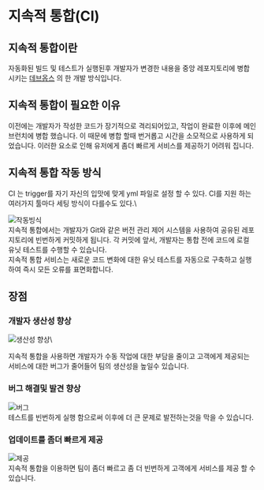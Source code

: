 # 지속적 통합(CI)

## 지속적 통합이란

자동화된 빌드 및 테스트가 실행된후 개발자가 변경한 내용을 중앙 레포지토리에 병합 시키는 [데브옵스](https://github.com/lyutvs/DevOps\_Learn/blob/main/%EB%8D%B0%EB%B8%8C%EC%98%B5%EC%8A%A4/DevOps%EB%9E%80.md) 의 한 개발 방식입니다.

## 지속적 통합이 필요한 이유

이전에는 개발자가 작성한 코드가 장기적으로 격리되어있고, 작업이 완료한 이후에 메인 브런치에 병합 했습니다. 이 때문에 병합 할때 번거롭고 시간을 소모적으로 사용하게 되었습니다. 이러한 요소로 인해 유저에게 좀더 빠르게 서비스를 제공하기 어려워 집니다.

## 지속적 통합 작동 방식

CI 는 trigger를 자기 자신의 입맛에 맞게 yml 파일로 설정 할 수 있다. CI를 지원 하는 여러가지 툴마다 세팅 방식이 다를수도 있다.\


![작동빙식](https://d1.awsstatic.com/product-marketing/DevOps/continuous\_integration.4f4cddb8556e2b1a0ca0872ace4d5fe2f68bbc58.png)\
지속적 통합에서는 개발자가 Git와 같은 버전 관리 제어 시스템을 사용하여 공유된 레포지토리에 빈번하게 커밋하게 됩니다. 각 커밋에 앞서, 개발자는 통합 전에 코드에 로컬 유닛 테스트를 수행할 수 있습니다.\
지속적 통합 서비스는 새로운 코드 변화에 대한 유닛 테스트를 자동으로 구축하고 실행하여 즉시 모든 오류를 표면화합니다.

## 장점

### 개발자 생산성 향상

![생산성 향상](https://d1.awsstatic.com/product-marketing/DevOps/CICD\_improve-productivity.c73191c7af7e9f0a859c9ec8af8b1bd4e4eae5be.png)\


지속적 통합을 사용하면 개발자가 수동 작업에 대한 부담을 줄이고 고객에게 제공되는 서비스에 대한 버그가 줄어들어 팀의 생산성을 높일수 있습니다.

### 버그 해결및 발견 향상

![버그](https://d1.awsstatic.com/product-marketing/DevOps/CICD\_find-bugs.a60937d9bd1ba25ac3781db46758ebe92c5c889a.png)\
테스트를 빈번하게 실행 함으로써 이후에 더 큰 문제로 발전하는것을 막을 수 있습니다.

### 업데이트를 좀더 빠르게 제공

![제공](https://d1.awsstatic.com/product-marketing/DevOps/CICD\_deliver-updates.1d175ba80e02e998a0bcb5f4918bac95338820b2.png)\
지속적 통합을 이용하면 팀이 좀더 빠르고 좀 더 빈번하게 고객에게 서비스를 제공 할 수 있습니다.
